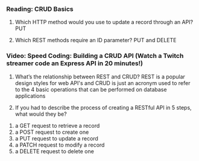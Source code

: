 ### Reading: CRUD Basics

1. Which HTTP method would you use to update a record through an API?
PUT

2. Which REST methods require an ID parameter?
PUT and DELETE

### Video: Speed Coding: Building a CRUD API (Watch a Twitch streamer code an Express API in 20 minutes!)

1. What’s the relationship between REST and CRUD?
REST is a popular design styles for web API's and CRUD is just an acronym used to refer to the 4 basic operations that can be performed on database applications 

2. If you had to describe the process of creating a RESTful API in 5 steps, what would they be?
1) a GET request to retrieve a record
2) a POST request to create one
3) a PUT request to update a record
4) a PATCH request to modify a record
5) a DELETE request to delete one